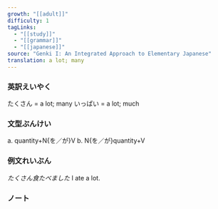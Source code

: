 ```yaml
---
growth: "[[adult]]"
difficulty: 1
tagLinks:
  - "[[study]]"
  - "[[grammar]]"
  - "[[japanese]]"
source: "Genki I: An Integrated Approach to Elementary Japanese"
translation: a lot; many
---
```

### 英訳えいやく	

たくさん = a lot; many
いっぱい = a lot; much
### 文型ぶんけい

a. quantity+N{を／が}V
b. N{を／が}quantity+V
### 例文れいぶん

*たくさん食たべました* I ate a lot.
### ノート

